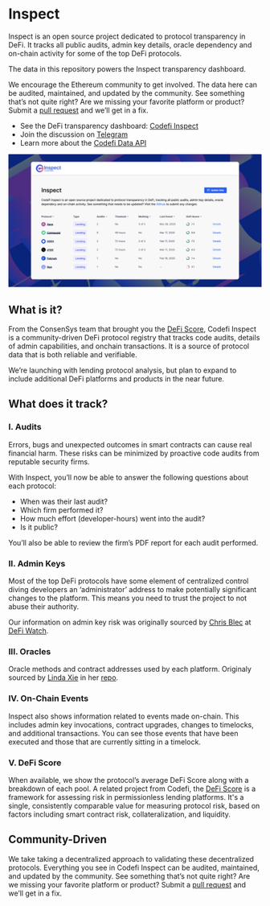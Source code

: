 

# Inspect

Inspect is an open source project dedicated to protocol transparency in DeFi. It tracks all public audits, admin key details, oracle dependency and on-chain activity for some of the top DeFi protocols.

The data in this repository powers the Inspect transparency dashboard.

We encourage the Ethereum community to get involved. The data here can be audited, maintained, and updated by the community. See something that’s not quite right? Are we missing your favorite platform or product? Submit a [pull request](https://github.com/ConsenSys/inspect-data/compare) and we’ll get in a fix.

* See the DeFi transparency dashboard: [Codefi Inspect](https://inspect.codefi.network/)
* Join the discussion on [Telegram](https://t.me/defiscore)
* Learn more about the [Codefi Data API](https://codefi.consensys.net/data)

<img src="assets/images/inspectBanner.png" alt="Inspect Banner">

## What is it?
From the ConsenSys team that brought you the [DeFi Score](http://defiscore.io/), Codefi Inspect is a community-driven DeFi protocol registry that tracks code audits, details of admin capabilities, and onchain transactions. It is a source of protocol data that is both reliable and verifiable.

We’re launching with lending protocol analysis, but plan to expand to include additional DeFi platforms and products in the near future.


## What does it track?

### I. Audits

Errors, bugs and unexpected outcomes in smart contracts can cause real financial harm. These risks can be minimized by proactive code audits from reputable security firms.

With Inspect, you’ll now be able to answer the following questions about each protocol:
* When was their last audit?
* Which firm performed it?
* How much effort (developer-hours) went into the audit?
* Is it public?

You’ll also be able to review the firm’s PDF report for each audit performed.


### II. Admin Keys

Most of the top DeFi protocols have some element of centralized control diving developers an ‘administrator’ address to make potentially significant changes to the platform. This means you need to trust the project to not abuse their authority.

Our information on admin key risk was originally sourced by [Chris Blec](https://twitter.com/ChrisBlec) at [DeFi Watch](https://defiwatch.net/).

### III. Oracles

Oracle methods and contract addresses used by each platform. Originaly sourced by [Linda Xie](https://twitter.com/ljxie) in her [repo](https://github.com/linda-xie/defi-oracles).

### IV. On-Chain Events

Inspect also shows information related to events made on-chain. This includes admin key invocations, contract upgrades, changes to timelocks, and additional transactions. You can see those events that have been executed and those that are currently sitting in a timelock.

### V. DeFi Score
When available, we show the protocol’s average DeFi Score along with a breakdown of each pool. A related project from Codefi, the [DeFi Score](http://defiscore.io/) is a framework for assessing risk in permissionless lending platforms. It's a single, consistently comparable value for measuring protocol risk, based on factors including smart contract risk, collateralization, and liquidity.


## Community-Driven
We take taking a decentralized approach to validating these decentralized protocols. Everything you see in Codefi Inspect can be audited, maintained, and updated by the community. See something that’s not quite right? Are we missing your favorite platform or product? Submit a [pull request](https://github.com/ConsenSys/inspect-data/compare) and we’ll get in a fix.  
